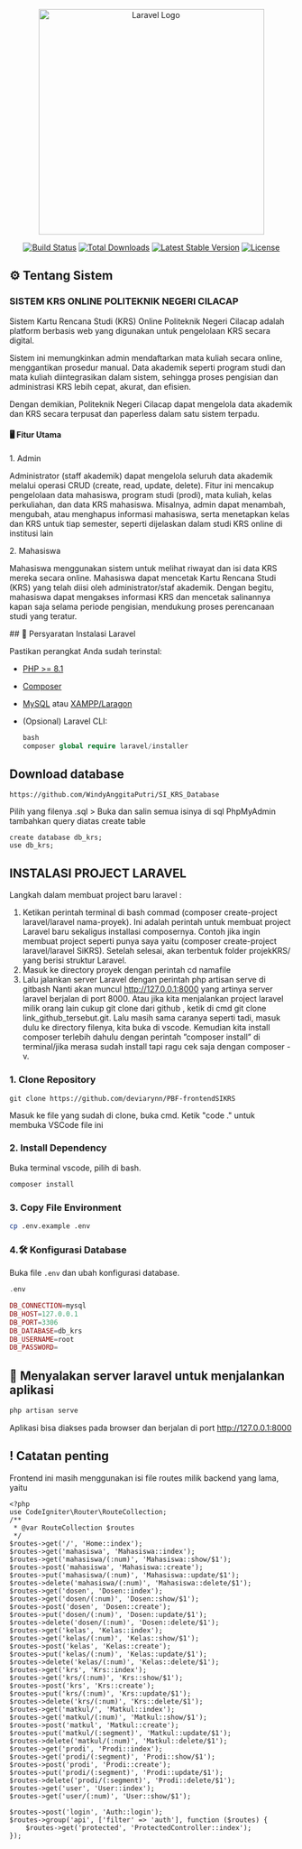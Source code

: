 <p align="center"><a href="https://laravel.com" target="_blank"><img src="https://raw.githubusercontent.com/laravel/art/master/logo-lockup/5%20SVG/2%20CMYK/1%20Full%20Color/laravel-logolockup-cmyk-red.svg" width="400" alt="Laravel Logo"></a></p>

<p align="center">
<a href="https://github.com/laravel/framework/actions"><img src="https://github.com/laravel/framework/workflows/tests/badge.svg" alt="Build Status"></a>
<a href="https://packagist.org/packages/laravel/framework"><img src="https://img.shields.io/packagist/dt/laravel/framework" alt="Total Downloads"></a>
<a href="https://packagist.org/packages/laravel/framework"><img src="https://img.shields.io/packagist/v/laravel/framework" alt="Latest Stable Version"></a>
<a href="https://packagist.org/packages/laravel/framework"><img src="https://img.shields.io/packagist/l/laravel/framework" alt="License"></a>
</p>

## ⚙️ Tentang Sistem
### SISTEM KRS ONLINE POLITEKNIK NEGERI CILACAP

<p> Sistem Kartu Rencana Studi (KRS) Online Politeknik Negeri Cilacap adalah platform berbasis web yang digunakan untuk pengelolaan KRS secara digital.</p>

<p> Sistem ini memungkinkan admin mendaftarkan mata kuliah secara online, menggantikan prosedur manual. Data akademik seperti program studi dan mata kuliah diintegrasikan dalam sistem, sehingga proses pengisian dan administrasi KRS lebih cepat, akurat, dan efisien.</p>

<p> Dengan demikian, Politeknik Negeri Cilacap dapat mengelola data akademik dan KRS secara terpusat dan paperless dalam satu sistem terpadu.</p>

#### 🖥️ Fitur Utama
<p> 1. Admin
<p>Administrator (staff akademik) dapat mengelola seluruh data akademik melalui operasi CRUD (create, read, update, delete). Fitur ini mencakup pengelolaan data mahasiswa, program studi (prodi), mata kuliah, kelas perkuliahan, dan data KRS mahasiswa. Misalnya, admin dapat menambah, mengubah, atau menghapus informasi mahasiswa, serta menetapkan kelas dan KRS untuk tiap semester, seperti dijelaskan dalam studi KRS online di institusi lain</p>
</p>
<p> 2. Mahasiswa
<p>Mahasiswa menggunakan sistem untuk melihat riwayat dan isi data KRS mereka secara online. Mahasiswa dapat mencetak Kartu Rencana Studi (KRS) yang telah diisi oleh administrator/staf akademik. Dengan begitu, mahasiswa dapat mengakses informasi KRS dan mencetak salinannya kapan saja selama periode pengisian, mendukung proses perencanaan studi yang teratur.</p>
</p>
## 📁 Persyaratan Instalasi Laravel

Pastikan perangkat Anda sudah terinstal:

- [PHP >= 8.1](https://www.php.net/)
- [Composer](https://getcomposer.org/)
- [MySQL](https://www.mysql.com/) atau [XAMPP/Laragon](https://laragon.org/)
- (Opsional) Laravel CLI:

  ```php
  bash
  composer global require laravel/installer
  ```

## Download database
```
https://github.com/WindyAnggitaPutri/SI_KRS_Database
```
Pilih yang filenya .sql > Buka dan salin semua isinya di sql PhpMyAdmin
tambahkan query diatas create table
```
create database db_krs;
use db_krs;
```
## INSTALASI PROJECT LARAVEL

Langkah dalam membuat project baru laravel :
1.	Ketikan perintah terminal di bash commad (composer create-project laravel/laravel nama-proyek). Ini adalah perintah untuk membuat project Laravel baru sekaligus installasi composernya.
Contoh jika ingin membuat project seperti punya saya yaitu (composer create-project laravel/laravel SiKRS).
Setelah selesai, akan terbentuk folder projekKRS/ yang berisi struktur Laravel.
2.	Masuk ke directory proyek dengan perintah cd namafile
3.	Lalu jalankan server Laravel dengan perintah php artisan serve di gitbash
Nanti akan muncul http://127.0.0.1:8000 yang artinya server laravel berjalan di port 8000.
Atau jika kita menjalankan project laravel milik orang lain cukup git clone dari github , ketik di cmd git clone link_github_tersebut.git. Lalu masih sama caranya seperti tadi, masuk dulu ke directory filenya, kita buka di vscode. Kemudian kita install composer terlebih dahulu dengan perintah ”composer install” di terminal/jika merasa sudah install tapi ragu cek saja dengan composer -v.

### 1. Clone Repository 
```
git clone https://github.com/deviarynn/PBF-frontendSIKRS
```
<p>Masuk ke file yang sudah di clone, buka cmd. Ketik "code ." untuk membuka VSCode file ini</p>

### 2. Install Dependency
Buka terminal vscode, pilih di bash.
```bash
composer install
```
### 3. Copy File Environment

```bash
cp .env.example .env
```
### 4.🛠️ Konfigurasi Database

Buka file `.env` dan ubah konfigurasi database.

```php
.env

DB_CONNECTION=mysql
DB_HOST=127.0.0.1
DB_PORT=3306
DB_DATABASE=db_krs
DB_USERNAME=root
DB_PASSWORD=

```
## 🚀 Menyalakan server laravel untuk menjalankan aplikasi

```bash
php artisan serve
```

Aplikasi bisa diakses pada browser dan berjalan di port http://127.0.0.1:8000

## ! Catatan penting
Frontend ini masih menggunakan isi file routes milik backend yang lama, yaitu
```App/Config/Routes
<?php
use CodeIgniter\Router\RouteCollection;
/**
 * @var RouteCollection $routes
 */
$routes->get('/', 'Home::index');
$routes->get('mahasiswa', 'Mahasiswa::index');
$routes->get('mahasiswa/(:num)', 'Mahasiswa::show/$1');
$routes->post('mahasiswa', 'Mahasiswa::create');
$routes->put('mahasiswa/(:num)', 'Mahasiswa::update/$1');
$routes->delete('mahasiswa/(:num)', 'Mahasiswa::delete/$1');
$routes->get('dosen', 'Dosen::index');
$routes->get('dosen/(:num)', 'Dosen::show/$1');
$routes->post('dosen', 'Dosen::create');
$routes->put('dosen/(:num)', 'Dosen::update/$1');
$routes->delete('dosen/(:num)', 'Dosen::delete/$1');
$routes->get('kelas', 'Kelas::index');
$routes->get('kelas/(:num)', 'Kelas::show/$1');
$routes->post('kelas', 'Kelas::create');
$routes->put('kelas/(:num)', 'Kelas::update/$1');
$routes->delete('kelas/(:num)', 'Kelas::delete/$1');
$routes->get('krs', 'Krs::index');
$routes->get('krs/(:num)', 'Krs::show/$1');
$routes->post('krs', 'Krs::create');
$routes->put('krs/(:num)', 'Krs::update/$1');
$routes->delete('krs/(:num)', 'Krs::delete/$1');
$routes->get('matkul/', 'Matkul::index');
$routes->get('matkul/(:num)', 'Matkul::show/$1');
$routes->post('matkul', 'Matkul::create');
$routes->put('matkul/(:segment)', 'Matkul::update/$1');
$routes->delete('matkul/(:num)', 'Matkul::delete/$1');
$routes->get('prodi', 'Prodi::index');
$routes->get('prodi/(:segment)', 'Prodi::show/$1');
$routes->post('prodi', 'Prodi::create');
$routes->put('prodi/(:segment)', 'Prodi::update/$1');
$routes->delete('prodi/(:segment)', 'Prodi::delete/$1');
$routes->get('user', 'User::index');
$routes->get('user/(:num)', 'User::show/$1');

$routes->post('login', 'Auth::login');
$routes->group('api', ['filter' => 'auth'], function ($routes) {
    $routes->get('protected', 'ProtectedController::index');
});
```

